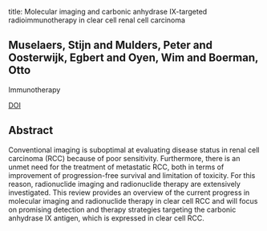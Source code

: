title: Molecular imaging and carbonic anhydrase IX-targeted radioimmunotherapy in clear cell renal cell carcinoma

## Muselaers, Stijn and Mulders, Peter and Oosterwijk, Egbert and Oyen, Wim and Boerman, Otto
Immunotherapy

<a href="https://doi.org/10.2217/imt.13.36">DOI</a>

## Abstract
Conventional imaging is suboptimal at evaluating disease status in renal cell carcinoma (RCC) because of poor sensitivity. Furthermore, there is an unmet need for the treatment of metastatic RCC, both in terms of improvement of progression-free survival and limitation of toxicity. For this reason, radionuclide imaging and radionuclide therapy are extensively investigated. This review provides an overview of the current progress in molecular imaging and radionuclide therapy in clear cell RCC and will focus on promising detection and therapy strategies targeting the carbonic anhydrase IX antigen, which is expressed in clear cell RCC.

